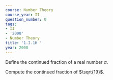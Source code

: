 ```yaml
---
course: Number Theory
course_year: II
question_number: 0
tags:
- II
- '2008'
- Number Theory
title: '1.I.1H '
year: 2008
---
```



Define the continued fraction of a real number $\alpha$.

Compute the continued fraction of $\sqrt{19}$.